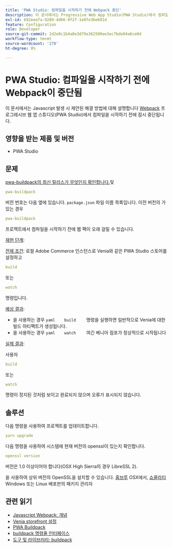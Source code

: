 ```yaml
---
title: 'PWA Studio: 컴파일을 시작하기 전에 Webpack 중단'
description: 이 문서에서는 Progressive Web App Studio(PWA Studio)에서 컴파일을 시작하기 전에 Javascript [Webpack](https://magento.github.io/pwa-studio/technologies/tools-libraries/#webpack)이 오랫동안 중단되는 경우에 대한 제안 해결 방법에 대해 설명합니다.
exl-id: 692eeafa-9289-4d66-9f2f-1e0fe36e681d
feature: Configuration
role: Developer
source-git-commit: 1d2e0c1b4a8e3d79a362500ee3ec7bde84a6ce0d
workflow-type: tm+mt
source-wordcount: '270'
ht-degree: 0%

---
```


# PWA Studio: 컴파일을 시작하기 전에 Webpack이 중단됨

이 문서에서는 Javascript 발생 시 제안된 해결 방법에 대해 설명합니다 [Webpack](https://magento.github.io/pwa-studio/technologies/tools-libraries/#webpack) 프로그레시브 웹 앱 스튜디오(PWA Studio)에서 컴파일을 시작하기 전에 잠시 중단됩니다.

## 영향을 받는 제품 및 버전

* PWA Studio

## 문제

[pwa-buildpack의 최신 릴리스가 무엇인지 확인합니다.](https://github.com/magento/pwa-studio/tree/master/packages/pwa-buildpack)및

```yaml
pwa-buildpack
```

버전 번호는 다음 옆에 있습니다. `package.json` 파일 이름 목록입니다. 이전 버전의 가 있는 경우

```yaml
pwa-buildpack
```

프로젝트에서 컴파일을 시작하기 전에 웹 팩이 오래 걸릴 수 있습니다.

<u>재현 단계</u>:

<u>전제 조건</u>: 로컬 Adobe Commerce 인스턴스로 Venia와 같은 PWA Studio 스토어를 설정하고

```yaml
build
```

또는

```yaml
watch
```

명령입니다.

<u>예상 결과</u>:

* 을 사용하는 경우    ```yaml    build    ```    명령을 실행하면 일반적으로 Venia에 대한 빌드 아티팩트가 생성됩니다.
* 을 사용하는 경우    ```yaml    watch    ```    여긴 베니아 점포가 정상적으로 시작됩니다

<u>실제 결과</u>:

사용자

```yaml
build
```

또는

```yaml
watch
```

명령이 정지된 것처럼 보이고 완료되지 않으며 오류가 표시되지 않습니다.

## 솔루션

다음 명령을 사용하여 프로젝트를 업데이트합니다.

```yaml
yarn upgrade
```

다음 명령을 사용하여 시스템에 현재 버전의 openssl이 있는지 확인합니다.

```yaml
openssl version
```

버전은 1.0 이상이어야 합니다(OSX High Sierra의 경우 LibreSSL 2).

을 사용하여 상위 버전의 OpenSSL을 설치할 수 있습니다. [홈브루](https://brew.sh/) OSX에서, [쇼콜라티](https://chocolatey.org/) Windows 또는 Linux 배포판의 패키지 관리자

## 관련 읽기

* [Javascript Webpack: 개념](https://webpack.js.org/concepts/)
* [Venia storefront 설정](https://magento.github.io/pwa-studio/venia-pwa-concept/setup/)
* [PWA Buildpack](https://magento.github.io/pwa-studio/pwa-buildpack/)
* [buildpack 명령줄 인터페이스](https://magento.github.io/pwa-studio/pwa-buildpack/reference/buildpack-cli/)
* [도구 및 라이브러리: buildpack](https://magento.github.io/pwa-studio/technologies/tools-libraries/#webpack)
